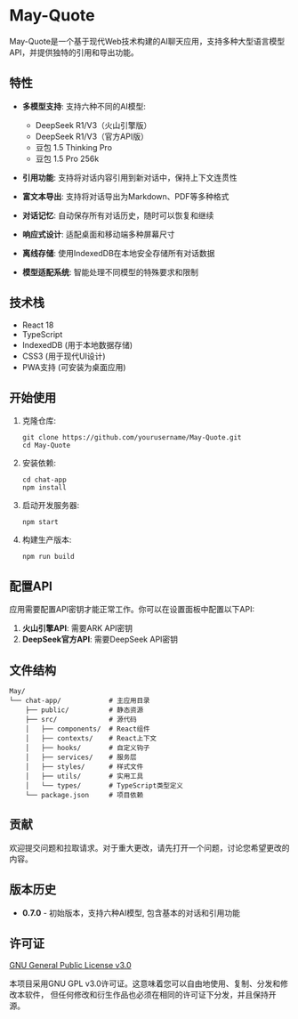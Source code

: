 # May-Quote

May-Quote是一个基于现代Web技术构建的AI聊天应用，支持多种大型语言模型API，并提供独特的引用和导出功能。

## 特性

- **多模型支持**: 支持六种不同的AI模型:
  - DeepSeek R1/V3（火山引擎版）
  - DeepSeek R1/V3（官方API版）
  - 豆包 1.5 Thinking Pro
  - 豆包 1.5 Pro 256k

- **引用功能**: 支持将对话内容引用到新对话中，保持上下文连贯性

- **富文本导出**: 支持将对话导出为Markdown、PDF等多种格式

- **对话记忆**: 自动保存所有对话历史，随时可以恢复和继续

- **响应式设计**: 适配桌面和移动端多种屏幕尺寸

- **离线存储**: 使用IndexedDB在本地安全存储所有对话数据

- **模型适配系统**: 智能处理不同模型的特殊要求和限制

## 技术栈

- React 18
- TypeScript
- IndexedDB (用于本地数据存储)
- CSS3 (用于现代UI设计)
- PWA支持 (可安装为桌面应用)

## 开始使用

1. 克隆仓库:
   ```
   git clone https://github.com/yourusername/May-Quote.git
   cd May-Quote
   ```

2. 安装依赖:
   ```
   cd chat-app
   npm install
   ```

3. 启动开发服务器:
   ```
   npm start
   ```

4. 构建生产版本:
   ```
   npm run build
   ```

## 配置API

应用需要配置API密钥才能正常工作。你可以在设置面板中配置以下API:

1. **火山引擎API**: 需要ARK API密钥
2. **DeepSeek官方API**: 需要DeepSeek API密钥

## 文件结构

```
May/
└── chat-app/            # 主应用目录
    ├── public/          # 静态资源
    ├── src/             # 源代码
    │   ├── components/  # React组件
    │   ├── contexts/    # React上下文
    │   ├── hooks/       # 自定义钩子
    │   ├── services/    # 服务层
    │   ├── styles/      # 样式文件
    │   ├── utils/       # 实用工具
    │   └── types/       # TypeScript类型定义
    └── package.json     # 项目依赖
```

## 贡献

欢迎提交问题和拉取请求。对于重大更改，请先打开一个问题，讨论您希望更改的内容。

## 版本历史

- **0.7.0** - 初始版本，支持六种AI模型, 包含基本的对话和引用功能

## 许可证

[GNU General Public License v3.0](https://choosealicense.com/licenses/gpl-3.0/)

本项目采用GNU GPL v3.0许可证。这意味着您可以自由地使用、复制、分发和修改本软件，
但任何修改和衍生作品也必须在相同的许可证下分发，并且保持开源。
